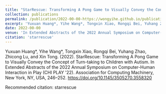 ```yaml
---
title: "StarRescue: Transforming A Pong Game to Visually Convey the Concept of Turn-taking to Children with Autism."
collection: publications
permalink: /publication/2022-00-00-https://wongyihe.github.io/publications/2022-00-00-starrescue
excerpt: 'Yuxuan Huang*, Yihe Wang*, Tongxin Xiao, Rongqi Bei, Yuhang Zhao, Zhicong Lu, and Xin Tong. (2022). StarRescue: Transforming A Pong Game to Visually Convey the Concept of Turn-taking to Children with Autism. In Extended Abstracts of the 2022 Annual Symposium on Computer-Human Interaction in Play (CHI PLAY &apos;22). Association for Computing Machinery, New York, NY, USA, 246–252. https://doi.org/10.1145/3505270.3558320'
date: 2022-00-00
venue: 'In Extended Abstracts of the 2022 Annual Symposium on Computer-Human Interaction in Play (CHI PLAY &apos;22). Association for Computing Machinery, New York, NY, USA, 246–252.'
citation: 'starrescue'
---
```

Yuxuan Huang*, Yihe Wang*, Tongxin Xiao, Rongqi Bei, Yuhang Zhao, Zhicong Lu, and Xin Tong. (2022). StarRescue: Transforming A Pong Game to Visually Convey the Concept of Turn-taking to Children with Autism. In Extended Abstracts of the 2022 Annual Symposium on Computer-Human Interaction in Play (CHI PLAY &apos;22). Association for Computing Machinery, New York, NY, USA, 246–252. https://doi.org/10.1145/3505270.3558320

Recommended citation: starrescue
